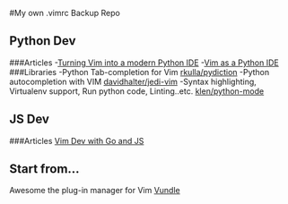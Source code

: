 #My own .vimrc Backup Repo
## Python Dev
###Articles
-[Turning Vim into a modern Python IDE](http://www.sontek.net/blog/2011/05/07/turning_vim_into_a_modern_python_ide.html#window-splits)
-[Vim as a Python IDE](http://unlogic.co.uk/2013/02/08/vim-as-a-python-ide/)
###Libraries
-Python Tab-completion for Vim
[rkulla/pydiction](https://github.com/rkulla/pydiction)
-Python autocompletion with VIM
[davidhalter/jedi-vim](https://github.com/davidhalter/jedi-vim)
-Syntax highlighting, Virtualenv support, Run python code, Linting..etc.
[klen/python-mode](https://github.com/klen/python-mode)
## JS Dev
###Articles
[Vim Dev with Go and JS](http://blog.v-studios.com/2014/08/setting-up-vim-for-development-with-go.html)

## Start from...
Awesome the plug-in manager for Vim
[Vundle](https://github.com/gmarik/Vundle.vim)
